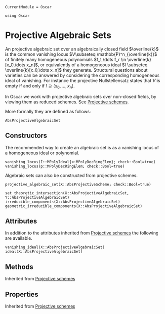 ```@meta
CurrentModule = Oscar
```

```@setup oscar
using Oscar
```

# Projective Algebraic Sets
An projective algebraic set over an algebraically closed
field $\overline{k}$ is the common vanishing locus
$V\subseteq \mathbb{P}^n_{\overline{k}}$ of
finitely many homogeneous polynomials $f_1,\dots f_r \in \overline{k}[x_0,\dots x_n]$,
or equivalently of a homogeneous ideal $I \subseteq \overline{k}[x_0,\dots x_n]$ they generate.
Structural questions about varieties can be answered by considering the corresponding homogeneous ideal of vanishing.
For instance the projective Nullstellensatz states that $V$ is empty if and only if
$I\supseteq (x_0,\dots, x_n)$.

In Oscar we work with projective algebraic sets over non-closed fields,
by viewing them as reduced schemes. See [Projective schemes](@ref).

More formally they are defined as follows:
```@docs
AbsProjectiveAlgebraicSet
```

## Constructors
The recommended way to create an algebraic set is as a
vanishing locus of a homogeneous ideal or polynomial.
```@docs
vanishing_locus(I::MPolyIdeal{<:MPolyDecRingElem}; check::Bool=true)
vanishing_locus(p::MPolyDecRingElem; check::Bool=true)
```
Algebraic sets can also be constructed from projective schemes.
```@docs
projective_algebraic_set(X::AbsProjectiveScheme; check::Bool=true)
```

```@docs
set_theoretic_intersection(X::AbsProjectiveAlgebraicSet, Y::AbsProjectiveAlgebraicSet)
irreducible_components(X::AbsProjectiveAlgebraicSet)
geometric_irreducible_components(X::AbsProjectiveAlgebraicSet)
```

## Attributes
In addition to the attributes inherited from [Projective schemes](@ref)
the following are available.
```@docs
vanishing_ideal(X::AbsProjectiveAlgebraicSet)
ideal(X::AbsProjectiveAlgebraicSet)
```

## Methods
Inherited from [Projective schemes](@ref)
## Properties
Inherited from [Projective schemes](@ref)
